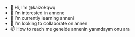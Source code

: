 - 👋 Hi, I’m @kaizokqwq
- 👀 I’m interested in annene
- 🌱 I’m currently learning anneni
- 💞️ I’m looking to collaborate on annen
- 📫 How to reach me genelde annenin yanındayım onu ara
<!---
kaizokqwq/kaizokqwq is a ✨ special ✨ repository because its `README.md` (this file) appears on your GitHub profile.
You can click the Preview link to take a look at your changes.
--->
